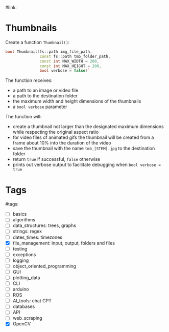 #link:

# Thumbnails

Create a function `Thumbnail()`:

```c++
bool Thumbnail(fs::path img_file_path,
               const fs::path tmb_folder_path,
               const int MAX_WIDTH = 200,
               const int MAX_HEIGHT = 200,
               bool verbose = false)`
```
The function receives:
- a path to an image or video file
- a path to the destination folder
- the maximum width and height dimensions of the thumbnails
- a `bool verbose` parameter 
  
The function will:
- create a thumbnail not larger than the designated maximum dimensions while respecting the original aspect ratio
- for video files of animated gifs the thumbnail will be created from a frame about 10% into the duration of the video
- save the thumbnail with the name `tmb_[STEM].jpg` to the destination folder 
- return `true` if successful, `false` otherwise
- prints out verbose output to facilitate debugging when `bool verbose = true`


# Tags
#tags: 

- [ ] basics
- [ ] algorithms
- [ ] data_structures: trees, graphs
- [ ] strings: regex
- [ ] dates_times: timezones
- [x] file_management: input, output, folders and files
- [ ] testing
- [ ] exceptions
- [ ] logging
- [ ] object_oriented_programming
- [ ] GUI
- [ ] plotting_data
- [ ] CLI
- [ ] arduino
- [ ] ROS
- [ ] AI_tools: chat GPT
- [ ] databases
- [ ] API
- [ ] web_scraping
- [x] OpenCV